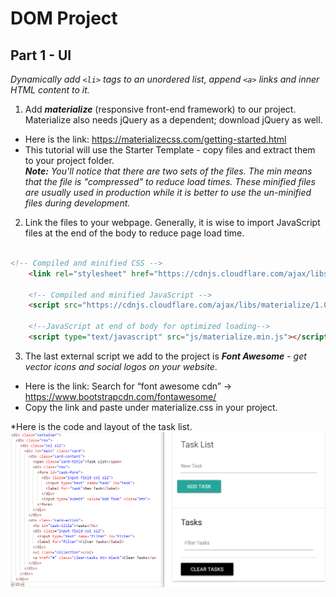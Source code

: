 # DOM Project

## Part 1 - UI
*Dynamically add ```<li>``` tags to an unordered list, append ```<a>``` links and inner HTML content to it.*  

1. Add ***materialize*** (responsive front-end framework) to our project. Materialize also needs jQuery as a dependent; download jQuery as well.
  - Here is the link: https://materializecss.com/getting-started.html
  - This tutorial will use the Starter Template - copy files and extract them to your project folder.  
  ***Note:** You'll notice that there are two sets of the files. The min means that the file is "compressed" to reduce load times. These minified files are usually used in production while it is better to use the un-minified files during development.*  

2. Link the files to your webpage. Generally, it is wise to import JavaScript files at the end of the body to reduce page load time. 

```HTML

<!-- Compiled and minified CSS -->
    <link rel="stylesheet" href="https://cdnjs.cloudflare.com/ajax/libs/materialize/1.0.0/css/materialize.min.css">

    <!-- Compiled and minified JavaScript -->
    <script src="https://cdnjs.cloudflare.com/ajax/libs/materialize/1.0.0/js/materialize.min.js"></script>

    <!--JavaScript at end of body for optimized loading-->
    <script type="text/javascript" src="js/materialize.min.js"></script>

```

3. The last external script we add to the project is ***Font Awesome*** - *get vector icons and social logos on your website*.
- Here is the link: Search for “font awesome cdn” -> https://www.bootstrapcdn.com/fontawesome/
- Copy the link and paste under materialize.css in your project.  

*Here is the code and layout of the task list.  
![Task list image](./images/domProjectImg.png)
